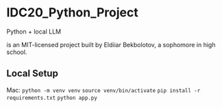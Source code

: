 # IDC20_Python_Project

Python + local LLM

is an MIT-licensed project built by Eldiiar Bekbolotov, a sophomore in high school.

## Local Setup

Mac:
`python -m venv venv`
`source venv/bin/activate`
`pip install -r requirements.txt`
`python app.py`
